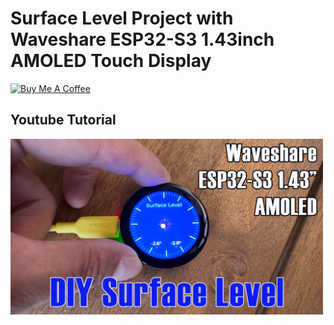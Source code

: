 # Surface Level Project with Waveshare ESP32-S3 1.43inch AMOLED Touch Display
<a href="https://www.buymeacoffee.com/thelastoutpostworkshop" target="_blank">
<img src="https://www.buymeacoffee.com/assets/img/custom_images/orange_img.png" alt="Buy Me A Coffee">
</a>

## Youtube Tutorial
[<img src="https://github.com/thelastoutpostworkshop/images/blob/main/Surface%20Level-1.png" width="500">](https://youtu.be/HT6sG39-vrk)